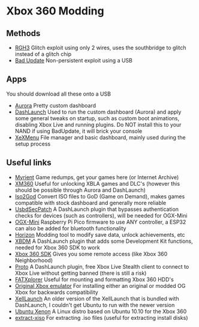 # Xbox 360 Modding

## Methods
* [RGH3](./RGH3.md) Glitch exploit using only 2 wires, uses the southbridge to glitch instead of a glitch chip
* [Bad Update](./Bad%20Update.md) Non-persistent exploit using a USB

## Apps
You should download all these onto a USB
* [Aurora](http://phoenix.xboxunity.net) Pretty custom dashboard
* [DashLaunch](https://digiex.net/threads/dash-launch-3-21-for-jtag-rgh-xbox-360s-running-freeboot.11024/) Used to run the custom dashboard (Aurora) and apply some general tweaks on startup, such as custom boot animations, disabling Xbox Live and running plugins. Do NOT install this to your NAND if using BadUpdate, it will brick your console
* [XeXMenu](https://digiex.net/threads/xexmenu-1-1-download-xex-menu-iso-live-and-xex-file-manager-for-xbox-360.11096/) File manager and basic dashboard, mainly used during the setup process

## Useful links
* [Myrient](https://myrient.erista.me/files/Redump/Microsoft%20-%20Xbox%20360/) Game redumps, get your games here (or Internet Archive)
* [XM360](https://digiex.net/threads/xm360-2-0d-download-xbox-360-jtag-xbla-dlc-tu-content-organiser.7999/) Useful for unlocking XBLA games and DLC's (however this should be possible through Aurora and DashLaunch)
* [Iso2God](https://github.com/r4dius/Iso2God) Convert ISO files to GoD (Game on Demand), makes games compatible with stock dashboard and generally more reliable
* [UsbdSecPatch](https://github.com/InvoxiPlayGames/UsbdSecPatch) A DashLaunch plugin that bypasses authentication checks for devices (such as controllers), will be needed for OGX-Mini
* [OGX-Mini](https://github.com/wiredopposite/OGX-Mini) Raspberry Pi Pico firmware to use ANY controller, a ESP32 can also be added for bluetooth functionality
* [Horizon](https://www.wemod.com/horizon) Modding tool to modify save data, unlock achievements, etc
* [XBDM](https://digiex.net/threads/xbox-360-jtag-xbdm-download.9243/) A DashLaunch plugin that adds some Development Kit functions, needed for Xbox 360 SDK to work
* [Xbox 360 SDK](https://www.mediafire.com/file/l9786i9endh5w5e/XBOX360_SDK_21256.3.exe/file) Gives you some remote access (like Xbox 360 Neighborhood)
* [Proto](https://xbox360hub.com/xbox-live-stealth/) A DashLaunch plugin, free Xbox Live Stealth client to connect to Xbox Live without getting banned (there is still a risk)
* [FATXplorer](https://fatxplorer.eaton-works.com/download/) Useful for mounting and formatting Xbox 360 HDD's
* [Original Xbox emulator](https://fatxplorer.eaton-works.com/restoring-original-xbox-backwards-compatibility/) For installing either an original or modded OG Xbox for backwards compatibility
* [XellLaunch](https://digiex.net/threads/xell-launch-with-xell-reloaded-hdmi-support-and-a-quickboot-shortcut-download.9158/) An older version of the XellLaunch that is bundled with DashLaunch, I couldn't get Ubuntu to run with the newer version
* [Ubuntu Xenon](https://sourceforge.net/projects/free60/files/liveCDs/) A Linux distro based on Ubuntu 10.10 for the Xbox 360
* [extract-xiso](https://github.com/XboxDev/extract-xiso) For extracting .iso files (useful for extracting install disks)
